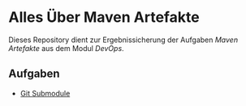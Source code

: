 # Alles Über Maven Artefakte

Dieses Repository dient zur Ergebnissicherung der Aufgaben _Maven Artefakte_ aus dem Modul _DevOps_.

## Aufgaben

- [Git Submodule](./git-submodules/doc.md)
